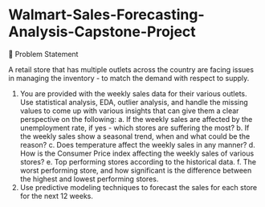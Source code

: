 # Walmart-Sales-Forecasting-Analysis-Capstone-Project

📌 Problem Statement

A retail store that has multiple outlets across the country are facing issues in managing the
inventory - to match the demand with respect to supply.


1. You are provided with the weekly sales data for their various outlets. Use statistical
analysis, EDA, outlier analysis, and handle the missing values to come up with various
insights that can give them a clear perspective on the following:
a. If the weekly sales are affected by the unemployment rate, if yes - which stores
are suffering the most?
b. If the weekly sales show a seasonal trend, when and what could be the reason?
c. Does temperature affect the weekly sales in any manner?
d. How is the Consumer Price index affecting the weekly sales of various stores?
e. Top performing stores according to the historical data.
f. The worst performing store, and how significant is the difference between the
highest and lowest performing stores.
2. Use predictive modeling techniques to forecast the sales for each store for the next 12
weeks.
